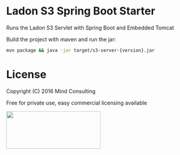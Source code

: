 # Ladon S3 Spring Boot Starter
Runs the Ladon S3 Servlet with Spring Boot and Embedded Tomcat

Build the project with maven and run the jar:
```bash
mvn package && java -jar target/s3-server-{version}.jar
```


# License
Copyright (C) 2016 Mind Consulting

Free for private use, easy commercial licensing available

<a href="http://mind-consulting.de/"><img src="http://mind-consulting.de/img/logo_no_bg.png"  height="100" width="250" ></a>

